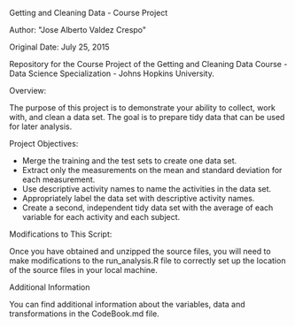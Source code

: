 Getting and Cleaning Data - Course Project

Author: "Jose Alberto Valdez Crespo"

Original Date: July 25, 2015

Repository for the Course Project of the Getting and Cleaning Data Course - Data Science Specialization - Johns Hopkins University.

Overview:

The purpose of this project is to demonstrate your ability to collect, work with, and clean a data set. The goal is to prepare tidy data that can be used for later analysis. 

Project Objectives:

* Merge the training and the test sets to create one data set.
* Extract only the measurements on the mean and standard deviation for each measurement.
* Use descriptive activity names to name the activities in the data set.
* Appropriately label the data set with descriptive activity names.
* Create a second, independent tidy data set with the average of each variable for each activity and each subject.

Modifications to This Script:

Once you have obtained and unzipped the source files, you will need to make modifications to the run_analysis.R file to correctly set up the location of the source files in your local machine.

Additional Information

You can find additional information about the variables, data and transformations in the CodeBook.md file.
